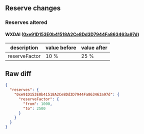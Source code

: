 ## Reserve changes

### Reserves altered

#### WXDAI ([0xe91D153E0b41518A2Ce8Dd3D7944Fa863463a97d](https://gnosisscan.io/address/0xe91D153E0b41518A2Ce8Dd3D7944Fa863463a97d))

| description | value before | value after |
| --- | --- | --- |
| reserveFactor | 10 % | 25 % |


## Raw diff

```json
{
  "reserves": {
    "0xe91D153E0b41518A2Ce8Dd3D7944Fa863463a97d": {
      "reserveFactor": {
        "from": 1000,
        "to": 2500
      }
    }
  }
}
```